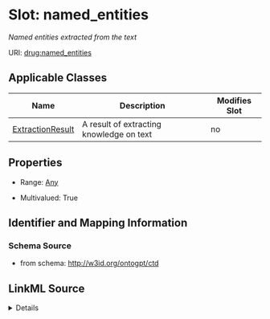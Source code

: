 

# Slot: named_entities


_Named entities extracted from the text_



URI: [drug:named_entities](http://w3id.org/ontogpt/drug/named_entities)



<!-- no inheritance hierarchy -->





## Applicable Classes

| Name | Description | Modifies Slot |
| --- | --- | --- |
| [ExtractionResult](ExtractionResult.md) | A result of extracting knowledge on text |  no  |







## Properties

* Range: [Any](Any.md)

* Multivalued: True





## Identifier and Mapping Information







### Schema Source


* from schema: http://w3id.org/ontogpt/ctd




## LinkML Source

<details>
```yaml
name: named_entities
description: Named entities extracted from the text
from_schema: http://w3id.org/ontogpt/ctd
rank: 1000
multivalued: true
alias: named_entities
owner: ExtractionResult
domain_of:
- ExtractionResult
range: Any
inlined: true
inlined_as_list: true

```
</details>